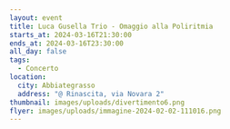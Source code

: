 ```yaml
---
layout: event
title: Luca Gusella Trio - Omaggio alla Poliritmia
starts_at: 2024-03-16T21:30:00
ends_at: 2024-03-16T23:30:00
all_day: false
tags:
  - Concerto
location:
  city: Abbiategrasso
  address: "@ Rinascita, via Novara 2"
thumbnail: images/uploads/divertimento6.png
flyer: images/uploads/immagine-2024-02-02-111016.png
---
```

